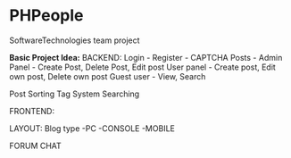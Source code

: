 # PHPeople
SoftwareTechnologies team project

**Basic Project Idea:**
BACKEND:
Login - 
Register - CAPTCHA
Posts - 
Admin Panel - Create Post, Delete Post, Edit post
User panel - Create post, Edit own post, Delete own post
Guest user - View, Search

Post Sorting
Tag System
Searching

FRONTEND:


LAYOUT:
Blog type
-PC
-CONSOLE
-MOBILE

FORUM
CHAT
